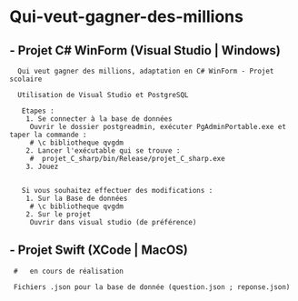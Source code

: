 # Qui-veut-gagner-des-millions
 

   ##  - Projet C# WinForm (Visual Studio | Windows) 
      Qui veut gagner des millions, adaptation en C# WinForm - Projet scolaire

      Utilisation de Visual Studio et PostgreSQL

       Etapes :
        1. Se connecter à la base de données
         Ouvrir le dossier postgreadmin, exécuter PgAdminPortable.exe et taper la commande :
         # \c bibliotheque qvgdm
        2. Lancer l'exécutable qui se trouve :
         #  projet_C_sharp/bin/Release/projet_C_sharp.exe
        3. Jouez


       Si vous souhaitez effectuer des modifications :
        1. Sur la Base de données
         # \c bibliotheque qvgdm
        2. Sur le projet 
         Ouvrir dans visual studio (de préférence)
    
   ## - Projet Swift (XCode | MacOS) 
     #   en cours de réalisation
     
     Fichiers .json pour la base de donnée (question.json ; reponse.json)
     

